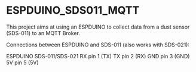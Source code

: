 # ESPDUINO_SDS011_MQTT

This project aims at using an ESPDUINO to collect data from a dust sensor (SDS-011) to an MQTT Broker.

Connections between ESPDUINO and SDS-011 (also works with SDS-021):

ESPDUINO	SDS-011/SDS-021
RX		pin 1 (TX)
TX		pin 2 (RX)
GND		pin 3 (GND)
5V		pin 5 (5V)
